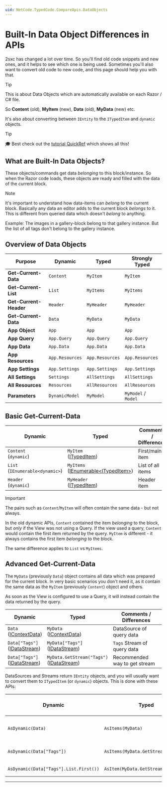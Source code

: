 ```yaml
---
uid: NetCode.TypedCode.CompareApis.DataObjects
---
```


# Built-In Data Object Differences in APIs

2sxc has changed a lot over time.
So you'll find old code snippets and new ones, and it helps to see which one is being used.
Sometimes you'll also want to convert old code to new code, and this page should help you with that.

> [!TIP]
> This is about Data Objects which are automatically available on each Razor / C# file.
>
> So **Content** (old), **MyItem** (new), **Data** (old), **MyData** (new) etc.
>
> It's also about converting between `IEntity` to the `ITypedItem` and `dynamic` objects.


> [!TIP]
> 🎓 Best check out the [tutorial QuickRef](https://go.2sxc.org/quickref) which shows all this!

## What are Built-In Data Objects?

These objects/commands get data _belonging_ to this block/instance.
So when the Razor code loads, these objects are ready and filled with the data of the current block.

> [!NOTE]
> It's important to understand how data-items can _belong_ to the current block.
> Basically any data an editor adds to the current block _belongs_ to it.
> This is different from queried data which doesn't _belong_ to anything.
>
> Example: The images in a gallery-block belong to that gallery instance.
> But the list of all tags don't belong to the gallery instance.

## Overview of Data Objects

| Purpose | Dynamic | Typed | Strongly Typed
| --- | --- | --- | ---
| **Get-Current-Data** | `Content` | `MyItem` | `MyItem`
| **Get-Current-List** | `List` | `MyItems` | `MyItems`
| **Get-Current-Header** | `Header` | `MyHeader` | `MyHeader`
| **Get-Current-Data** | `Data` | `MyData` | `MyData`
| **App Object** | `App` | `App` | `App`
| **App Query** | `App.Query` | `App.Query` | `App.Query`
| **App Data** | `App.Data` | `App.Data` | `App.Data`
| **App Resources** | `App.Resources` | `App.Resources` | `App.Resources`
| **App Settings** | `App.Settings` | `App.Settings` | `App.Settings`
| **All Settings** | `Settings` | `AllSettings` | `AllSettings`
| **All Resources** | `Resources` | `AllResources` | `AllResources`
| **Parameters** | `DynamicModel` | `MyModel` | `MyModel` / `Model`


## Basic Get-Current-Data

| Dynamic | Typed | Comments / Differences
| --- | --- | ---
| `Content` <br> (`dynamic`) | `MyItem` <br> ([ITypedItem]) | First/main item
| `List` <br> (`IEnumerable<dynamic>`) | `MyItems` <br> ([IEnumerable&lt;ITypedItem&gt;]) | List of all items
| `Header` <br> (`dynamic`) | `MyHeader` <br> ([ITypedItem]) | Header item

> [!IMPORTANT]
> The pairs such as `Content`/`MyItem` will often contain the same data - but not always.
>
> In the old dynamic APIs, `Content` contained the item _belonging_ to the block,
> but _only_ if the View was not using a Query.
> If the view used a query, `Content` would contain the first item returned by the query.
> `MyItem` is different - it always contains the first item _belonging_ to the block.
>
> The same difference applies to `List` vs `MyItems`.

## Advanced Get-Current-Data

The `MyData` (previously `Data`) object contains all data which was prepared for the current block.
In very basic scenarios you don't need it, as it contain the same data as the `MyItem` (previously `Content`) object and others.

As soon as the View is configured to use a Query, it will instead contain the data returned by the query.

| Dynamic | Typed | Comments / Differences
| --- | --- | ---
| `Data` <br> ([IContextData]) | `MyData` <br> ([IContextData]) | DataSource of query data
| `Data["Tags"]` <br> ([IDataStream]) | `MyData["Tags"]` <br> ([IDataStream]) | `Tags` Stream of query data
| `Data["Tags"]` <br> ([IDataStream]) | `MyData.GetStream("Tags")` <br> ([IDataStream]) | Recommended way to get stream

DataSources and Streams return `IEntity` objects, and you will usually want to convert them to `ITypedItem` (or `dynamic`) objects.
This is done with these APIs:

| Dynamic | Typed | Comments / Differences
| --- | --- | ---
| `AsDynamic(Data)` | `AsItems(MyData)` | Get list of items in `Default` stream
| `AsDynamic(Data["Tags"])` | `AsItems(MyData.GetStream("Tags"))` | Get list of items in `Tags` stream
| `AsDynamic(Data["Tags"].List.First())` | `AsItem(MyData.GetStream("Tags"))` | Get a single item



---


[ITypedItem]: xref:ToSic.Sxc.Data.ITypedItem "ITypedItem"
[IEnumerable&lt;ITypedItem&gt;]: xref:ToSic.Sxc.Data.ITypedItem "IEnumerable<ITypedItem>"
[IContextData]: xref:ToSic.Sxc.Data.IContextData
[IDataStream]: xref:ToSic.Eav.DataSource.IDataStream
